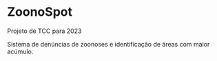 # ZoonoSpot
Projeto de TCC para 2023

Sistema de denúncias de zoonoses e identificação de áreas com maior acúmulo.
